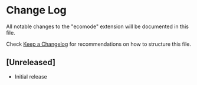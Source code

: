 # Change Log

All notable changes to the "ecomode" extension will be documented in this file.

Check [Keep a Changelog](http://keepachangelog.com/) for recommendations on how to structure this file.

## [Unreleased]

- Initial release